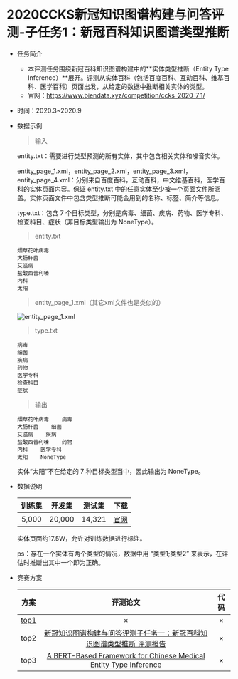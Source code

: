 # 2020CCKS新冠知识图谱构建与问答评测-子任务1：新冠百科知识图谱类型推断

* 任务简介

  * 本评测任务围绕新冠百科知识图谱构建中的**实体类型推断（Entity Type Inference）**展开。评测从实体百科（包括百度百科、互动百科、维基百科、医学百科）页面出发，从给定的数据中推断相关实体的类型。
  * 官网：https://www.biendata.xyz/competition/ccks_2020_7_1/

* 时间：2020.3~2020.9

* 数据示例

  > 输入  

  entity.txt：需要进行类型预测的所有实体，其中包含相关实体和噪音实体。  

  entity_page_1.xml，entity_page_2.xml，entity_page_3.xml，entity_page_4.xml：分别来自百度百科，互动百科，中文维基百科，医学百科的实体页面内容。保证 entity.txt 中的任意实体至少被一个页面文件所涵盖。实体页面文件中包含类型推断可能会用到的名称、标签、简介等信息。  

  type.txt：包含 7 个目标类型，分别是病毒、细菌、疾病、药物、医学专科、检查科目、症状（非目标类型输出为 NoneType）。  

  > entity.txt

  ```
  烟草花叶病毒
  大肠杆菌
  艾滋病
  盐酸西普利嗪
  内科
  太阳
  ```

  > entity_page_1.xml（其它xml文件也是类似的）

  ![entity_page_1.xml](https://www.biendata.xyz/media/competition/2020/03/30/15855371102657318133.png?raw=true)

  > type.txt

  ```
  病毒
  细菌
  疾病
  药物
  医学专科
  检查科目
  症状
  ```

  > 输出

  ``` 
  烟草花叶病毒    病毒
  大肠杆菌    细菌
  艾滋病    疾病
  盐酸西普利嗪    药物
  内科    医学专科
  太阳    NoneType
  ```

  实体“太阳”不在给定的 7 种目标类型当中，因此输出为 NoneType。

* 数据说明

  | 训练集 | 开发集 | 测试集 |                             下载                             |
  | :----: | :----: | :----: | :----------------------------------------------------------: |
  | 5,000  | 20,000 | 14,321 | [官网](https://www.biendata.xyz/competition/ccks_2020_7_1/data/) |

  实体页面约17.5W，允许对训练数据进行标注。  

  ps：存在一个实体有两个类型的情况，数据中用 “类型1;类型2” 来表示，在评估时推断出其中一个即为正确。

* 竞赛方案

  |                             方案                             |                           评测论文                           | 代码 |
  | :----------------------------------------------------------: | :----------------------------------------------------------: | :--: |
  | [top1](https://picture.iczhiku.com/weixin/message1605489965549.html) |                              ×                               |  ×   |
  |                             top2                             | [新冠知识图谱构建与问答评测子任务一：新冠百科知识图谱类型推断 评测报告](https://bj.bcebos.com/v1/conference/ccks2020/eval_paper/ccks2020_eval_paper_1_1_2.pdf) |  ×   |
  |                             top3                             | [A BERT-Based Framework for Chinese Medical Entity Type Inference](https://bj.bcebos.com/v1/conference/ccks2020/eval_paper/ccks2020_eval_paper_1_1_3.pdf) |  ×   |

  